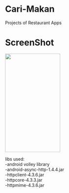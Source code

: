 # Cari-Makan
Projects of Restaurant Apps

# ScreenShot
<img src='http://www.4shared.com/download/VdFS82rzce/Screenshot_2015-07-29-20-27-49.png?lgfp=3000' width='180' height='320'></img>

libs used:
<br>
-android volley library
<br>
-android-async-http-1.4.4.jar
<br>
-httpclient-4.3.6.jar
<br>
-httpcore-4.3.3.jar
<br>
-httpmime-4.3.6.jar
<br>
